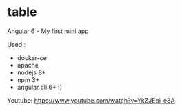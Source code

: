 # table
Angular 6 - My first mini app

Used :
- docker-ce 
- apache
- nodejs 8+
- npm 3+
- angular cli 6+
:)

Youtube: https://www.youtube.com/watch?v=YkZJEbi_e3A
